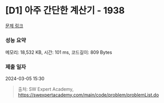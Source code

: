 # [D1] 아주 간단한 계산기 - 1938 

[문제 링크](https://swexpertacademy.com/main/code/problem/problemDetail.do?contestProbId=AV5PjsYKAMIDFAUq) 

### 성능 요약

메모리: 18,532 KB, 시간: 101 ms, 코드길이: 809 Bytes

### 제출 일자

2024-03-05 15:30



> 출처: SW Expert Academy, https://swexpertacademy.com/main/code/problem/problemList.do